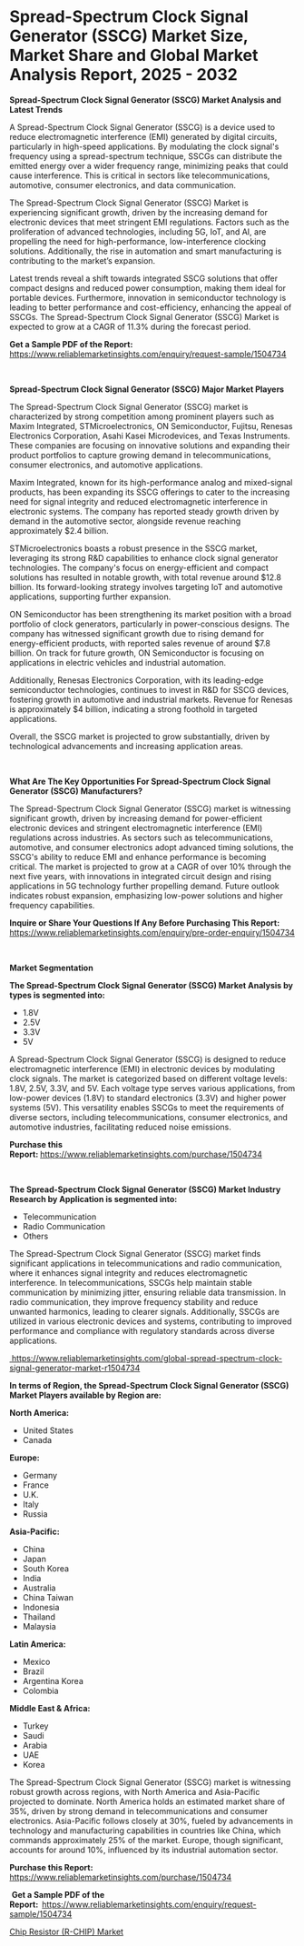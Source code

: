 <p><h1>Spread-Spectrum Clock Signal Generator (SSCG) Market Size, Market Share and Global Market Analysis Report, 2025 - 2032</h1></p><p><strong>Spread-Spectrum Clock Signal Generator (SSCG) Market Analysis and Latest Trends</strong></p>
<p><p>A Spread-Spectrum Clock Signal Generator (SSCG) is a device used to reduce electromagnetic interference (EMI) generated by digital circuits, particularly in high-speed applications. By modulating the clock signal's frequency using a spread-spectrum technique, SSCGs can distribute the emitted energy over a wider frequency range, minimizing peaks that could cause interference. This is critical in sectors like telecommunications, automotive, consumer electronics, and data communication.</p><p>The Spread-Spectrum Clock Signal Generator (SSCG) Market is experiencing significant growth, driven by the increasing demand for electronic devices that meet stringent EMI regulations. Factors such as the proliferation of advanced technologies, including 5G, IoT, and AI, are propelling the need for high-performance, low-interference clocking solutions. Additionally, the rise in automation and smart manufacturing is contributing to the market’s expansion.</p><p>Latest trends reveal a shift towards integrated SSCG solutions that offer compact designs and reduced power consumption, making them ideal for portable devices. Furthermore, innovation in semiconductor technology is leading to better performance and cost-efficiency, enhancing the appeal of SSCGs. The Spread-Spectrum Clock Signal Generator (SSCG) Market is expected to grow at a CAGR of 11.3% during the forecast period.</p></p>
<p><strong>Get a Sample PDF of the Report:&nbsp;</strong> <a href="https://www.reliablemarketinsights.com/enquiry/request-sample/1504734?utm_campaign=2387&utm_medium=2&utm_source=Github&utm_content=ia&utm_term=12022025&utm_id=spread-spectrum-clock-signal-generator-sscg">https://www.reliablemarketinsights.com/enquiry/request-sample/1504734</a></p>
<p>&nbsp;</p>
<p><strong>Spread-Spectrum Clock Signal Generator (SSCG) Major Market Players</strong></p>
<p><p>The Spread-Spectrum Clock Signal Generator (SSCG) market is characterized by strong competition among prominent players such as Maxim Integrated, STMicroelectronics, ON Semiconductor, Fujitsu, Renesas Electronics Corporation, Asahi Kasei Microdevices, and Texas Instruments. These companies are focusing on innovative solutions and expanding their product portfolios to capture growing demand in telecommunications, consumer electronics, and automotive applications.</p><p>Maxim Integrated, known for its high-performance analog and mixed-signal products, has been expanding its SSCG offerings to cater to the increasing need for signal integrity and reduced electromagnetic interference in electronic systems. The company has reported steady growth driven by demand in the automotive sector, alongside revenue reaching approximately $2.4 billion.</p><p>STMicroelectronics boasts a robust presence in the SSCG market, leveraging its strong R&D capabilities to enhance clock signal generator technologies. The company's focus on energy-efficient and compact solutions has resulted in notable growth, with total revenue around $12.8 billion. Its forward-looking strategy involves targeting IoT and automotive applications, supporting further expansion.</p><p>ON Semiconductor has been strengthening its market position with a broad portfolio of clock generators, particularly in power-conscious designs. The company has witnessed significant growth due to rising demand for energy-efficient products, with reported sales revenue of around $7.8 billion. On track for future growth, ON Semiconductor is focusing on applications in electric vehicles and industrial automation.</p><p>Additionally, Renesas Electronics Corporation, with its leading-edge semiconductor technologies, continues to invest in R&D for SSCG devices, fostering growth in automotive and industrial markets. Revenue for Renesas is approximately $4 billion, indicating a strong foothold in targeted applications.</p><p>Overall, the SSCG market is projected to grow substantially, driven by technological advancements and increasing application areas.</p></p>
<p>&nbsp;</p>
<p><strong>What Are The Key Opportunities For Spread-Spectrum Clock Signal Generator (SSCG) Manufacturers?</strong></p>
<p><p>The Spread-Spectrum Clock Signal Generator (SSCG) market is witnessing significant growth, driven by increasing demand for power-efficient electronic devices and stringent electromagnetic interference (EMI) regulations across industries. As sectors such as telecommunications, automotive, and consumer electronics adopt advanced timing solutions, the SSCG's ability to reduce EMI and enhance performance is becoming critical. The market is projected to grow at a CAGR of over 10% through the next five years, with innovations in integrated circuit design and rising applications in 5G technology further propelling demand. Future outlook indicates robust expansion, emphasizing low-power solutions and higher frequency capabilities.</p></p>
<p><strong>Inquire or Share Your Questions If Any Before Purchasing This Report:</strong> <a href="https://www.reliablemarketinsights.com/enquiry/pre-order-enquiry/1504734?utm_campaign=2387&utm_medium=2&utm_source=Github&utm_content=ia&utm_term=12022025&utm_id=spread-spectrum-clock-signal-generator-sscg">https://www.reliablemarketinsights.com/enquiry/pre-order-enquiry/1504734</a></p>
<p>&nbsp;</p>
<p><strong>Market Segmentation</strong></p>
<p><strong>The Spread-Spectrum Clock Signal Generator (SSCG) Market Analysis by types is segmented into:</strong></p>
<p><ul><li>1.8V</li><li>2.5V</li><li>3.3V</li><li>5V</li></ul></p>
<p><p>A Spread-Spectrum Clock Signal Generator (SSCG) is designed to reduce electromagnetic interference (EMI) in electronic devices by modulating clock signals. The market is categorized based on different voltage levels: 1.8V, 2.5V, 3.3V, and 5V. Each voltage type serves various applications, from low-power devices (1.8V) to standard electronics (3.3V) and higher power systems (5V). This versatility enables SSCGs to meet the requirements of diverse sectors, including telecommunications, consumer electronics, and automotive industries, facilitating reduced noise emissions.</p></p>
<p><strong>Purchase this Report:&nbsp;</strong><a href="https://www.reliablemarketinsights.com/purchase/1504734?utm_campaign=2387&utm_medium=2&utm_source=Github&utm_content=ia&utm_term=12022025&utm_id=spread-spectrum-clock-signal-generator-sscg">https://www.reliablemarketinsights.com/purchase/1504734</a></p>
<p>&nbsp;</p>
<p><strong>The Spread-Spectrum Clock Signal Generator (SSCG) Market Industry Research by Application is segmented into:</strong></p>
<p><ul><li>Telecommunication</li><li>Radio Communication</li><li>Others</li></ul></p>
<p><p>The Spread-Spectrum Clock Signal Generator (SSCG) market finds significant applications in telecommunications and radio communication, where it enhances signal integrity and reduces electromagnetic interference. In telecommunications, SSCGs help maintain stable communication by minimizing jitter, ensuring reliable data transmission. In radio communication, they improve frequency stability and reduce unwanted harmonics, leading to clearer signals. Additionally, SSCGs are utilized in various electronic devices and systems, contributing to improved performance and compliance with regulatory standards across diverse applications.</p></p>
<p><a href="https://www.reliablemarketinsights.com/global-spread-spectrum-clock-signal-generator-market-r1504734?utm_campaign=2387&utm_medium=2&utm_source=Github&utm_content=ia&utm_term=12022025&utm_id=spread-spectrum-clock-signal-generator-sscg">&nbsp;https://www.reliablemarketinsights.com/global-spread-spectrum-clock-signal-generator-market-r1504734</a></p>
<p><strong>In terms of Region, the Spread-Spectrum Clock Signal Generator (SSCG) Market Players available by Region are:</strong></p>
<p>
    <p> <strong> North America: </strong>
        <ul>
            <li>United States</li>
            <li>Canada</li>
        </ul>
        </p> 
    <p> <strong> Europe: </strong>
        <ul>
            <li>Germany</li>
            <li>France</li>
            <li>U.K.</li>
            <li>Italy</li>
            <li>Russia</li>
        </ul>
        </p> 
    <p> <strong> Asia-Pacific: </strong>
        <ul>
            <li>China</li>
            <li>Japan</li>
            <li>South Korea</li>
            <li>India</li>
            <li>Australia</li>
            <li>China Taiwan</li>
            <li>Indonesia</li>
            <li>Thailand</li>
            <li>Malaysia</li>
        </ul>
        </p> 
    <p> <strong> Latin America: </strong>
        <ul>
            <li>Mexico</li>
            <li>Brazil</li>
            <li>Argentina Korea</li>
            <li>Colombia</li>
        </ul>
        </p> 
    <p> <strong> Middle East & Africa: </strong>
        <ul>
            <li>Turkey</li>
            <li>Saudi</li>
            <li>Arabia</li>
            <li>UAE</li>
            <li>Korea</li>
        </ul>
    </p>
    </p>
<p><p>The Spread-Spectrum Clock Signal Generator (SSCG) market is witnessing robust growth across regions, with North America and Asia-Pacific projected to dominate. North America holds an estimated market share of 35%, driven by strong demand in telecommunications and consumer electronics. Asia-Pacific follows closely at 30%, fueled by advancements in technology and manufacturing capabilities in countries like China, which commands approximately 25% of the market. Europe, though significant, accounts for around 10%, influenced by its industrial automation sector.</p></p>
<p><strong>Purchase this Report: </strong><a href="https://www.reliablemarketinsights.com/purchase/1504734?utm_campaign=2387&utm_medium=2&utm_source=Github&utm_content=ia&utm_term=12022025&utm_id=spread-spectrum-clock-signal-generator-sscg">https://www.reliablemarketinsights.com/purchase/1504734</a></p>
<p>&nbsp;<strong>Get a Sample PDF of the Report:&nbsp;&nbsp;</strong><a href="https://www.reliablemarketinsights.com/enquiry/request-sample/1504734?utm_campaign=2387&utm_medium=2&utm_source=Github&utm_content=ia&utm_term=12022025&utm_id=spread-spectrum-clock-signal-generator-sscg">https://www.reliablemarketinsights.com/enquiry/request-sample/1504734</a></p>
<p><strong></strong></p>
<p><p><a href="https://github.com/jaquelynhasenaue8/Market-Research-Report-List-1/blob/main/chip-resistor-r-chip-market.md?utm_campaign=2387&utm_medium=2&utm_source=Github&utm_content=ia&utm_term=12022025&utm_id=spread-spectrum-clock-signal-generator-sscg">Chip Resistor (R-CHIP) Market</a></p></p>